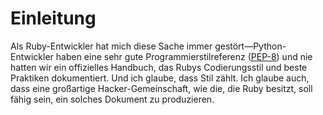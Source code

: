 # Einleitung


Als Ruby-Entwickler hat mich diese Sache immer gestört&mdash;Python-Entwickler haben
eine sehr gute Programmierstilreferenz ([PEP-8](http://www.python.org/dev/peps/pep-0008/)) und nie hatten wir ein
offizielles Handbuch, das Rubys Codierungsstil und beste Praktiken dokumentiert. Und ich glaube,
dass Stil zählt. Ich glaube auch, dass eine großartige Hacker-Gemeinschaft, wie die, die Ruby besitzt,
soll fähig sein, ein solches Dokument zu produzieren.
